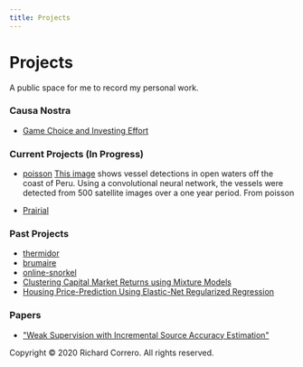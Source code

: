 ```yaml
---
title: Projects
---
```


# Projects
A public space for me to record my personal work.


### Causa Nostra
- [Game Choice and Investing Effort](notes/game_choice.md)

### Current Projects (In Progress)
- [poisson](https://github.com/rcorrero/poisson) 
[This image](files/open_ocean.png) shows vessel detections in open waters off the coast of Peru. Using a convolutional neural network, the vessels were detected from 500 satellite images over a one year period. From poisson

- [Prairial](notes/Prairial.md)

### Past Projects
- [thermidor](https://github.com/rcorrero/thermidor)
- [brumaire](https://github.com/rcorrero/brumaire)
- [online-snorkel](https://github.com/rcorrero/CS-229-Final-Project/tree/master/project_code)
- [Clustering Capital Market Returns using Mixture Models](https://github.com/rcorrero/clustering-capital-markets)
- [Housing Price-Prediction Using Elastic-Net Regularized Regression](https://github.com/rcorrero/enet-house-prices)

### Papers
- ["Weak Supervision with Incremental Source Accuracy Estimation"](https://www.semanticscholar.org/paper/Weak-Supervision-with-Incremental-Source-Accuracy-Correro-rcorrero/7686a15a46690ccedb598fff0ecdc34d0474af0f)


Copyright © 2020 Richard Correro. All rights reserved.